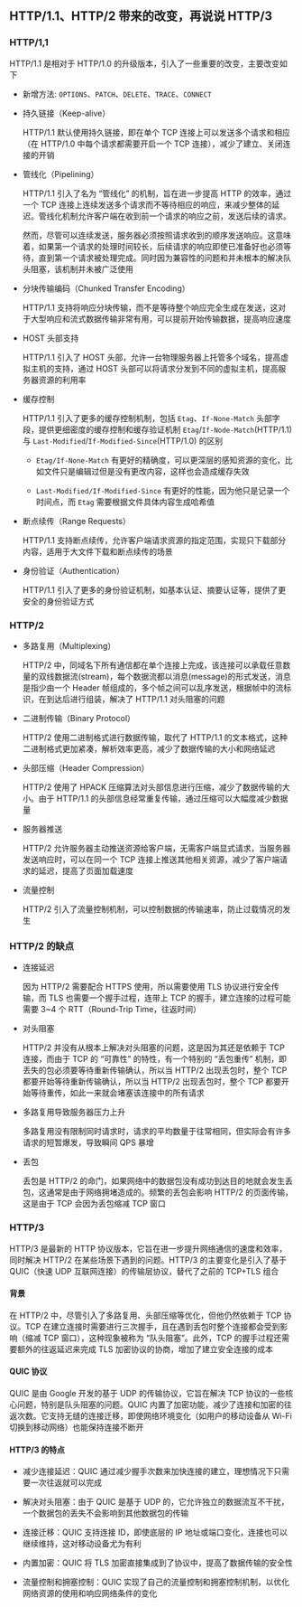 ## HTTP/1.1、HTTP/2 带来的改变，再说说 HTTP/3

### HTTP/1,1

HTTP/1.1 是相对于 HTTP/1.0 的升级版本，引入了一些重要的改变，主要改变如下

- 新增方法: `OPTIONS`、`PATCH`、`DELETE`、`TRACE`、`CONNECT`

- 持久链接（Keep-alive）

  HTTP/1.1 默认使用持久链接，即在单个 TCP 连接上可以发送多个请求和相应（在 HTTP/1.0 中每个请求都需要开启一个 TCP 连接），减少了建立、关闭连接的开销

- 管线化（Pipelining）

  HTTP/1.1 引入了名为 “管线化” 的机制，旨在进一步提高 HTTP 的效率，通过一个 TCP 连接上连续发送多个请求而不等待相应的响应，来减少整体的延迟。管线化机制允许客户端在收到前一个请求的响应之前，发送后续的请求。

  然而，尽管可以连续发送，服务器必须按照请求收到的顺序发送响应。这意味着，如果第一个请求的处理时间较长，后续请求的响应即使已准备好也必须等待，直到第一个请求被处理完成。同时因为兼容性的问题和并未根本的解决队头阻塞，该机制并未被广泛使用

- 分块传输编码（Chunked Transfer Encoding）

  HTTP/1.1 支持将响应分块传输，而不是等待整个响应完全生成在发送，这对于大型响应和流式数据传输非常有用，可以提前开始传输数据，提高响应速度

- HOST 头部支持

  HTTP/1.1 引入了 HOST 头部，允许一台物理服务器上托管多个域名，提高虚拟主机的支持，通过 HOST 头部可以将请求分发到不同的虚拟主机，提高服务器资源的利用率

- 缓存控制

  HTTP/1.1 引入了更多的缓存控制机制，包括 `Etag`、`If-None-Match` 头部字段，提供更细密度的缓存控制和缓存验证机制
  `Etag`/`If-Node-Match`(HTTP/1.1) 与 `Last-Modified`/`If-Modified-Since`(HTTP/1.0) 的区别

  - `Etag/If-None-Match` 有更好的精确度，可以更深层的感知资源的变化，比如文件只是编辑过但是没有更改内容，这样也会造成缓存失效

  - `Last-Modified/If-Modified-Since` 有更好的性能，因为他只是记录一个时间点，而 `Etag` 需要根据文件具体内容生成哈希值

- 断点续传（Range Requests）

  HTTP/1.1 支持断点续传，允许客户端请求资源的指定范围，实现只下载部分内容，适用于大文件下载和断点续传的场景

- 身份验证（Authentication）

  HTTP/1.1 引入了更多的身份验证机制，如基本认证、摘要认证等，提供了更安全的身份验证方式

### HTTP/2

- 多路复用（Multiplexing）

  HTTP/2 中，同域名下所有通信都在单个连接上完成，该连接可以承载任意数量的双线数据流(stream)，每个数据流都以消息(message)的形式发送，消息是指少由一个 Header 帧组成的，多个帧之间可以乱序发送，根据帧中的流标识，在到达后进行组装，解决了 HTTP/1.1 对头阻塞的问题

- 二进制传输（Binary Protocol）

  HTTP/2 使用二进制格式进行数据传输，取代了 HTTP/1.1 的文本格式，这种二进制格式更加紧凑，解析效率更高，减少了数据传输的大小和网络延迟

- 头部压缩（Header Compression）

  HTTP/2 使用了 HPACK 压缩算法对头部信息进行压缩，减少了数据传输的大小。由于 HTTP/1.1 的头部信息经常重复传输，通过压缩可以大幅度减少数据量

- 服务器推送

  HTTP/2 允许服务器主动推送资源给客户端，无需客户端显式请求，当服务器发送响应时，可以在同一个 TCP 连接上推送其他相关资源，减少了客户端请求的延迟，提高了页面加载速度

- 流量控制

  HTTP/2 引入了流量控制机制，可以控制数据的传输速率，防止过载情况的发生

### HTTP/2 的缺点

- 连接延迟

  因为 HTTP/2 需要配合 HTTPS 使用，所以需要使用 TLS 协议进行安全传输，而 TLS 也需要一个握手过程，连带上 TCP 的握手，建立连接的过程可能需要 3~4 个 RTT（Round-Trip Time，往返时间）

- 对头阻塞

  HTTP/2 并没有从根本上解决对头阻塞的问题，这是因为其还是依赖于 TCP 连接，而由于 TCP 的 “可靠性” 的特性，有一个特别的 “丢包重传” 机制，即丢失的包必须要等待重新传输确认，所以当 HTTP/2 出现丢包时，整个 TCP 都要开始等待重新传输确认，所以当 HTTP/2 出现丢包时，整个 TCP 都要开始等待重传，如此一来就会堵塞该连接中的所有请求

- 多路复用导致服务器压力上升

  多路复用没有限制同时请求时，请求的平均数量于往常相同，但实际会有许多请求的短暂爆发，导致瞬间 QPS 暴增

- 丢包

  丢包是 HTTP/2 的命门，如果网络中的数据包没有成功到达目的地就会发生丢包，这通常是由于网络拥堵造成的。频繁的丢包会影响 HTTP/2 的页面传输，这是由于 TCP 会因为丢包缩减 TCP 窗口

### HTTP/3

HTTP/3 是最新的 HTTP 协议版本，它旨在进一步提升网络通信的速度和效率，同时解决 HTTP/2 在某些场景下遇到的问题。HTTP/3 的主要变化是引入了基于 QUIC（快速 UDP 互联网连接）的传输层协议，替代了之前的 TCP+TLS 组合

#### 背景

在 HTTP/2 中，尽管引入了多路复用、头部压缩等优化，但他仍然依赖于 TCP 协议。TCP 在建立连接时需要进行三次握手，且在遇到丢包时整个连接都会受到影响（缩减 TCP 窗口），这种现象被称为 “队头阻塞”。此外，TCP 的握手过程还需要额外的往返延迟来完成 TLS 加密协议的协商，增加了建立安全连接的成本

#### QUIC 协议

QUIC 是由 Google 开发的基于 UDP 的传输协议，它旨在解决 TCP 协议的一些核心问题，特别是队头阻塞的问题。QUIC 内置了加密功能，减少了连接和加密的往返次数。它支持无缝的连接迁移，即使网络环境变化（如用户的移动设备从 Wi-Fi 切换到移动网络）也能保持连接不断开

#### HTTP/3 的特点

- 减少连接延迟：QUIC 通过减少握手次数来加快连接的建立，理想情况下只需要一次往返就可以完成

- 解决对头阻塞：由于 QUIC 是基于 UDP 的，它允许独立的数据流互不干扰，一个数据包的丢失不会影响到其他数据包的传输

- 连接迁移：QUIC 支持连接 ID，即使底层的 IP 地址或端口变化，连接也可以继续维持，这对移动设备尤为有利

- 内置加密：QUIC 将 TLS 加密直接集成到了协议中，提高了数据传输的安全性

- 流量控制和拥塞控制：QUIC 实现了自己的流量控制和拥塞控制机制，以优化网络资源的使用和响应网络条件的变化
